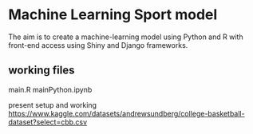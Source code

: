 # Machine Learning Sport model
The aim is to create a machine-learning model using Python and R with front-end access using Shiny and Django frameworks. 

## working files
main.R
mainPython.ipynb

present setup and working https://www.kaggle.com/datasets/andrewsundberg/college-basketball-dataset?select=cbb.csv
